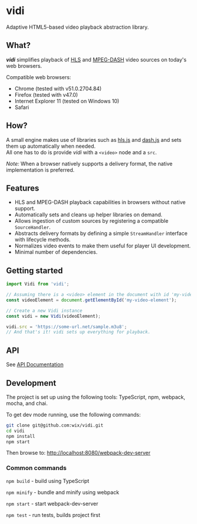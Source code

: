 # vidi

Adaptive HTML5-based video playback abstraction library.

## What?

***vidi*** simplifies playback of
[HLS](https://en.wikipedia.org/wiki/HTTP_Live_Streaming) and
[MPEG-DASH](https://en.wikipedia.org/wiki/Dynamic_Adaptive_Streaming_over_HTTP)
video sources on today's web browsers.

Compatible web browsers:
* Chrome (tested with v51.0.2704.84)
* Firefox (tested with v47.0)
* Internet Explorer 11 (tested on Windows 10)
* Safari

## How?
A small engine makes use of libraries such as 
[hls.js](https://github.com/dailymotion/hls.js) and [dash.js](https://github.com/Dash-Industry-Forum/dash.js/)
and sets them up automatically when needed.<br>
All one has to do is provide *vidi* with a `<video>` node and a `src`.

*Note:* When a browser natively supports a delivery format, the native implementation is preferred.

## Features
- HLS and MPEG-DASH playback capabilities in browsers without native support.
- Automatically sets and cleans up helper libraries on demand.
- Allows ingestion of custom sources by registering a compatible `SourceHandler`.
- Abstracts delivery formats by defining a simple `StreamHandler` interface with lifecycle methods.
- Normalizes video events to make them useful for player UI development.
- Minimal number of dependencies. 

## Getting started

```js
import Vidi from 'vidi';

// Assuming there is a <video> element in the document with id 'my-video-element'.
const videoElement = document.getElementById('my-video-element');

// Create a new Vidi instance
const vidi = new Vidi(videoElement);

vidi.src = 'https://some-url.net/sample.m3u8';
// And that's it! vidi sets up everything for playback.
```

## API

See [API Documentation](https://wix.github.io/vidi/docs/)

## Development
The project is set up using the following tools: TypeScript, npm, webpack, mocha, and chai.

To get dev mode running, use the following commands:
```Bash
git clone git@github.com:wix/vidi.git
cd vidi
npm install
npm start
```
Then browse to: [http://localhost:8080/webpack-dev-server](http://localhost:8080/webpack-dev-server)

### Common commands
`npm build` - build using TypeScript

`npm minify` - bundle and minify using webpack

`npm start` - start webpack-dev-server

`npm test` - run tests, builds project first